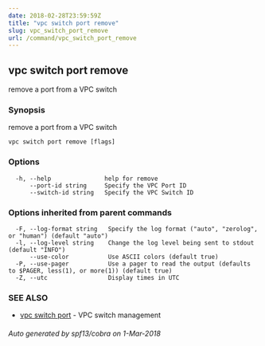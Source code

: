 ```yaml
---
date: 2018-02-28T23:59:59Z
title: "vpc switch port remove"
slug: vpc_switch_port_remove
url: /command/vpc_switch_port_remove
---
```

## vpc switch port remove

remove a port from a VPC switch

### Synopsis


remove a port from a VPC switch

```
vpc switch port remove [flags]
```

### Options

```
  -h, --help               help for remove
      --port-id string     Specify the VPC Port ID
      --switch-id string   Specify the VPC Switch ID
```

### Options inherited from parent commands

```
  -F, --log-format string   Specify the log format ("auto", "zerolog", or "human") (default "auto")
  -l, --log-level string    Change the log level being sent to stdout (default "INFO")
      --use-color           Use ASCII colors (default true)
  -P, --use-pager           Use a pager to read the output (defaults to $PAGER, less(1), or more(1)) (default true)
  -Z, --utc                 Display times in UTC
```

### SEE ALSO
* [vpc switch port](/command/vpc_switch_port)	 - VPC switch management

###### Auto generated by spf13/cobra on 1-Mar-2018

